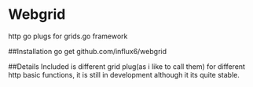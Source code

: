 # Webgrid
  http go plugs for grids.go framework

##Installation
  go get github.com/influx6/webgrid
  
##Details
 Included is different grid plug(as i like to call them) for different http basic functions, it is still in development although it
 its quite stable.
 
